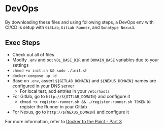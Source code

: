 # DevOps

By downloading these files and using following steps, a DevOps env with CI/CD is setup with 
`GitLab`, `GitLab Runner`, and `Sonatype Nexus3`.

## Exec Steps
- Check out all of files
- Modify `.env` and set `VOL_BASE_DIR` and `DOMAIN_BASE` variables due to your settings
- `chmod +x init.sh && sudo ./init.sh`
- `docker-compose up -d`
- Base on `.env`, assert `${GITLAB_DOMAIN}` and `${NEXUS_DOMAIN}` names are configured in your DNS server 
  - For local test, add entries in your `/etc/hosts`
- For Gitlab, go to `http://${GITLAB_DOMAIN}` and configure it
  - `chmod +x register-runner.sh && ./register-runner.sh TOKEN` to register the Runner in your Gitlab 
- For Nexus, go to `http://${NEXUS_DOMAIN}` and configure it

For more information, refer to [Docker to the Point - Part 3](https://www.devocative.org/article/tech/docker03)